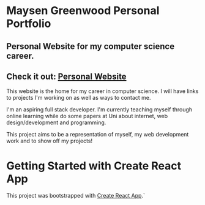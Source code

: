 # Maysen Greenwood Personal Portfolio

## Personal Website for my computer science career.

## Check it out: [Personal Website](https://maysentg.github.io/personal-portfolio/)

This website is the home for my career in computer science. I will have links to projects I'm working on as well as ways to contact me.

I'm an aspiring full stack developer. I'm currently teaching myself through online learning while do some papers at Uni about internet, web design/development and programming.

This project aims to be a representation of myself, my web development work and to show off my projects!


# Getting Started with Create React App

This project was bootstrapped with [Create React App](https://github.com/facebook/create-react-app).`
